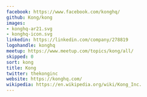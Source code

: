 ```yaml
---
facebook: https://www.facebook.com/konghq/
github: Kong/kong
images:
- konghq-ar21.svg
- konghq-icon.svg
linkedin: https://linkedin.com/company/278819
logohandle: konghq
meetup: https://www.meetup.com/topics/kong/all/
skipped: 0
sort: kong
title: Kong
twitter: thekonginc
website: https://konghq.com/
wikipedia: https://en.wikipedia.org/wiki/Kong_Inc.
---
```

